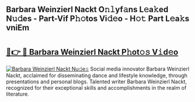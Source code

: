## Barbara Weinzierl Nackt O𝚗𝚕yf𝚊ns L𝚎a𝚔ed N𝚞𝚍es - Part-Vif P𝚑𝚘tos Vi𝚍𝚎o - H𝚘𝚝 Part L𝚎a𝚔s vniEm

# <h2><a href="http://kf5ub3p.oniu.top/?m=Barbara+Weinzierl+Nackt">🔗👉 🔴 Barbara Weinzierl Nackt P𝚑ot𝚘𝚜 V𝚒d𝚎o</a></h2>

[![Barbara Weinzierl Nackt Nu𝚍e𝚜](https://i.imgur.com/0qMVB7G.gif)](http://kf5ub3p.oniu.top/?m=Barbara+Weinzierl+Nackt)
Social media innovator Barbara Weinzierl Nackt, acclaimed for disseminating dance and lifestyle knowledge, through presentations and personal blogs. Talented writer Barbara Weinzierl Nackt, recognized for their exceptional skills and accomplishments in the realm of literature.  
